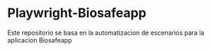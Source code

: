 # Playwright-Biosafeapp
Este repositorio se basa en la automatizacion de escenarios para la aplicacion Biosafeapp
